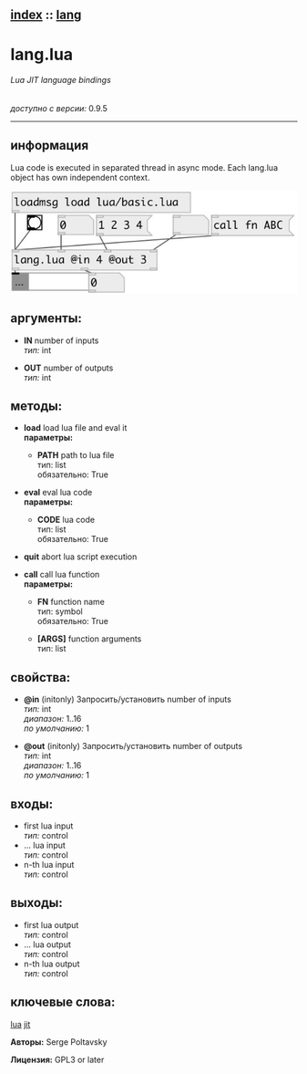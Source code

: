 [index](index.html) :: [lang](category_lang.html)
---

# lang.lua

###### Lua JIT language bindings

*доступно с версии:* 0.9.5

---


## информация
Lua code is executed in separated thread in async mode. Each lang.lua object has own independent context.


[![example](../examples/img/lang.lua.jpg)](../examples/pd/lang.lua.pd)



## аргументы:

* **IN**
number of inputs<br>
_тип:_ int<br>

* **OUT**
number of outputs<br>
_тип:_ int<br>



## методы:

* **load**
load lua file and eval it<br>
  __параметры:__
  - **PATH** path to lua file<br>
    тип: list <br>
    обязательно: True <br>

* **eval**
eval lua code<br>
  __параметры:__
  - **CODE** lua code<br>
    тип: list <br>
    обязательно: True <br>

* **quit**
abort lua script execution<br>

* **call**
call lua function<br>
  __параметры:__
  - **FN** function name<br>
    тип: symbol <br>
    обязательно: True <br>

  - **[ARGS]** function arguments<br>
    тип: list <br>




## свойства:

* **@in** (initonly)
Запросить/установить number of inputs<br>
_тип:_ int<br>
_диапазон:_ 1..16<br>
_по умолчанию:_ 1<br>

* **@out** (initonly)
Запросить/установить number of outputs<br>
_тип:_ int<br>
_диапазон:_ 1..16<br>
_по умолчанию:_ 1<br>



## входы:

* first lua input<br>
_тип:_ control
* ... lua input<br>
_тип:_ control
* n-th lua input<br>
_тип:_ control



## выходы:

* first lua output<br>
_тип:_ control
* ... lua output<br>
_тип:_ control
* n-th lua output<br>
_тип:_ control



## ключевые слова:

[lua](keywords/lua.html)
[jit](keywords/jit.html)






**Авторы:** Serge Poltavsky




**Лицензия:** GPL3 or later






